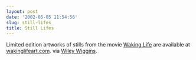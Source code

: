 ```yaml
---
layout: post
date: '2002-05-05 11:54:56'
slug: still-lifes
title: Still Lifes
---
```


Limited edition artworks of stills from the movie [Waking Life](http://www.wakinglifemovie.com) are available at [wakinglifeart.com](http://www.wakinglifeart.com). via [Wiley Wiggins](http://www.wileywiggins.com/blog.html).
